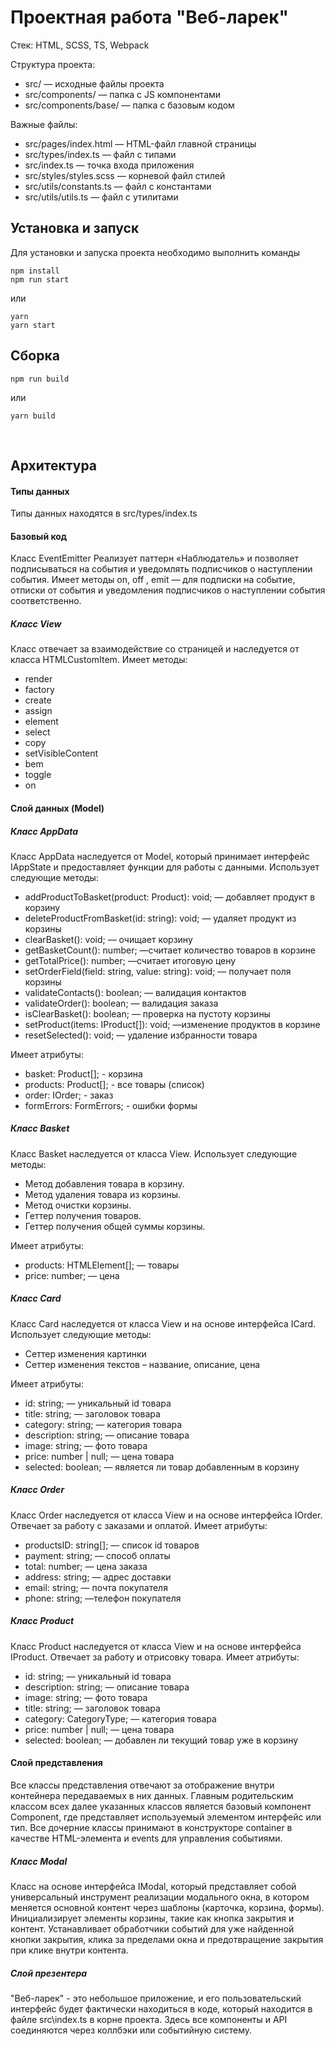 # Проектная работа "Веб-ларек"

Стек: HTML, SCSS, TS, Webpack

Структура проекта:
- src/ — исходные файлы проекта
- src/components/ — папка с JS компонентами
- src/components/base/ — папка с базовым кодом

Важные файлы:
- src/pages/index.html — HTML-файл главной страницы
- src/types/index.ts — файл с типами
- src/index.ts — точка входа приложения
- src/styles/styles.scss — корневой файл стилей
- src/utils/constants.ts — файл с константами
- src/utils/utils.ts — файл с утилитами

## Установка и запуск
Для установки и запуска проекта необходимо выполнить команды

```
npm install
npm run start
```

или

```
yarn
yarn start
```
## Сборка

```
npm run build
```

или

```
yarn build
```
 

## Архитектура
#### Типы данных
Типы данных находятся в src/types/index.ts

#### Базовый код
Класс EventEmitter 
Реализует паттерн «Наблюдатель» и позволяет подписываться на события и уведомлять подписчиков о наступлении события. 
Имеет методы on, off , emit  — для подписки на событие, отписки от события и уведомления подписчиков о наступлении события соответственно. 

##### Класс View
Класс отвечает за взаимодействие со страницей и наследуется от класса HTMLCustomItem.
Имеет методы:
-	render
-	factory
-	create
-	assign
-	element
-	select
-	copy
-	setVisibleContent
-	bem
-	toggle
-	on

#### Слой данных (Model)
##### Класс AppData
Класс AppData наследуется от Model, который принимает интерфейс IAppState и предоставляет функции для работы с данными.
Использует следующие методы:
-	addProductToBasket(product: Product): void; — добавляет продукт в корзину
-	deleteProductFromBasket(id: string): void; — удаляет продукт из корзины
-	clearBasket(): void; — очищает корзину
-	getBasketCount(): number; —считает количество товаров в корзине
-	getTotalPrice(): number; —считает итоговую цену
-	setOrderField(field: string, value: string): void; — получает поля корзины
-	validateContacts(): boolean; — валидация контактов
-	validateOrder(): boolean; — валидация заказа
-	isClearBasket(): boolean; — проверка на пустоту корзины
-	setProduct(items: IProduct[]): void; —изменение продуктов в корзине
-	resetSelected(): void; — удаление избранности товара

Имеет атрибуты:
-	basket: Product[]; - корзина
-	products: Product[]; - все товары (список)
-	order: IOrder; - заказ
-	formErrors: FormErrors; - ошибки формы

##### Класс Basket
Класс Basket наследуется от класса View. Использует следующие методы:
-	Метод добавления товара в корзину.
-	Метод удаления товара из корзины.
-	Метод очистки корзины.
-	Геттер получения товаров.
-	Геттер получения общей суммы корзины. 

Имеет атрибуты:
-	products: HTMLElement[]; — товары
-	price: number; — цена

##### Класс Card
Класс Card наследуется от класса View и на основе интерфейса ICard. Использует следующие методы:
-	Сеттер изменения картинки
-	Сеттер изменения текстов – название, описание, цена

Имеет атрибуты:
-	id: string; — уникальный id товара
-	title: string; — заголовок товара
-	category: string; — категория товара
-	description: string; — описание товара
-	image: string; — фото товара
-	price: number | null; — цена товара
-	selected: boolean; — является ли товар добавленным в корзину

##### Класс Order 
Класс Order наследуется от класса View и на основе интерфейса IOrder.
Отвечает за работу с заказами и оплатой.
Имеет атрибуты:
  -	productsID: string[]; — список id товаров
  -	payment: string;  — способ оплаты
  -	total: number; — цена заказа
  -	address: string; — адрес доставки
  -	email: string; — почта покупателя
  -	phone: string; —телефон покупателя

##### Класс Product
Класс Product наследуется от класса View и на основе интерфейса IProduct.
Отвечает за работу и отрисовку товара.
Имеет атрибуты:
-	id: string; — уникальный id товара
-	description: string; — описание товара
-	image: string; — фото товара
-	title: string; — заголовок товара
-	category: CategoryType; — категория товара
-	price: number | null; — цена товара
-	selected: boolean; — добавлен ли текущий товар уже в корзину

#### Слой представления
Все классы представления отвечают за отображение внутри контейнера передаваемых в них данных. Главным родительским классом всех далее указанных классов является базовый компонент Component<T>, где <T> представляет используемый элементом интерфейс или тип. Все дочерние классы принимают в конструкторе container в качестве HTML-элемента и events для управления событиями.

##### Класс Modal
Класс на основе интерфейса IModal, который представляет собой универсальный инструмент реализации модального окна, в котором меняется основной контент через шаблоны (карточка, корзина, формы). Инициализирует элементы корзины, такие как кнопка закрытия и контент. Устанавливает обработчики событий для уже найденной кнопки закрытия, клика за пределами окна и предотвращение закрытия при клике внутри контента.

#####  Слой презентера
"Веб-ларек" - это небольшое приложение, и его пользовательский интерфейс будет фактически находиться в коде, который находится в файле src\index.ts в корне проекта. Здесь все компоненты и API соединяются через коллбэки или событийную систему. 
